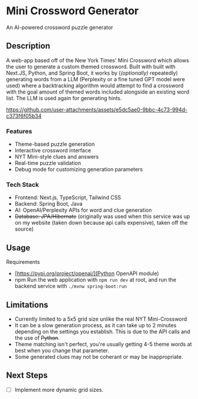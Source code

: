 # Mini Crossword Generator
An AI-powered crossword puzzle generator
## Description
A web-app based off of the New York Times' Mini Crossword which allows the user to generate a custom themed crossword.
Built with built with Next.JS, Python, and Spring Boot, it works by (*(optionally)* repeatedly) generating words from a LLM (Perplexity or a fine tuned GPT model were used) where a backtracking algorithm would attempt to find a crossword with the goal amount of themed words included alongside an existing word list. The LLM is used again for generating hints.

https://github.com/user-attachments/assets/e5dc5ae0-9bbc-4c73-994d-c373f6f05b34

### Features
- Theme-based puzzle generation
- Interactive crossword interface
- NYT Mini-style clues and answers
- Real-time puzzle validation
- Debug mode for customizing generation parameters

### Tech Stack
- Frontend: Next.js, TypeScript, Tailwind CSS
- Backend: Spring Boot, Java
- AI: OpenAI/Perplexity APIs for word and clue generation
- ~~Database: JPA/Hibernate~~ (originally was used when this service was up on my website (taken down because api calls expensive), taken off the source)
## Usage
Requirements
- [https://pypi.org/project/openai/](Python OpenAPI module)
- npm
Run the web application with `npm run dev` at root, and run the backend service with `./mvnw spring-boot:run`
## Limitations
- Currently limited to a 5x5 grid size unlike the real NYT Mini-Crossword
- It can be a slow generation process, as it can take up to 2 minutes depending on the settings you establish. This is due to the API calls and the use of ~~Python~~.
- Theme matching isn't perfect, you're usually getting 4-5 theme words at best when you change that parameter.
- Some generated clues may not be coherant or may be inappropriate.
## Next Steps
- [ ] Implement more dynamic grid sizes.
